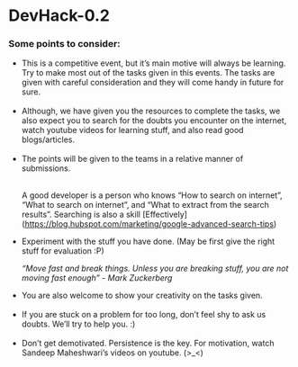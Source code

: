# DevHack-0.2

<h3><b>Some points to consider:</b></h3>
<ul>
<li>This is a competitive event, but it’s main motive will always be learning. Try to make most out of the tasks given in this events. The tasks are given with careful consideration and they will come handy in future for sure.</li><br />


<li>Although, we have given you the resources to complete the tasks, we also expect you to search for the doubts you encounter on the internet, watch youtube videos for learning stuff, and also read good blogs/articles.</li><br />


<li>The points will be given to the teams in a relative manner of submissions.</li><br />


A good developer is a person who knows “How to search on internet”, “What to search on internet”, and “What to extract from the search results”. Searching is also a skill 
[Effectively] (https://blog.hubspot.com/marketing/google-advanced-search-tips)


<li>Experiment with the stuff you have done. (May be first give the right stuff for evaluation :P)</li>

<i>“Move fast and break things. Unless you are breaking stuff, you are not moving fast enough” -  Mark Zuckerberg</i>

<li>You are also welcome to show your creativity on the tasks given.</li><br />


<li>If you are stuck on a problem for too long, don’t feel shy to ask us doubts. We’ll try to help you. :)</li><br />


<li>Don’t get demotivated. Persistence is the key. For motivation, watch Sandeep Maheshwari’s videos on youtube. (>_<)</li><br />


</ul>
